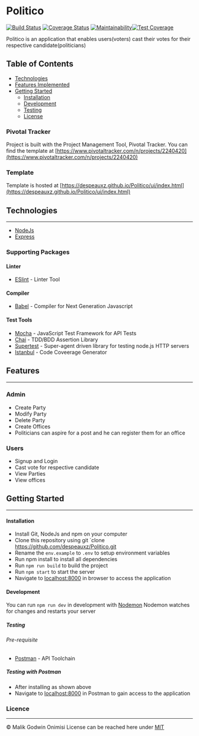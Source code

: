 # Politico

[![Build Status](https://travis-ci.com/despeauxz/Politico.svg?branch=develop)](https://travis-ci.com/despeauxz/Politico)
[![Coverage Status](https://coveralls.io/repos/github/despeauxz/Politico/badge.svg?branch=develop)](https://coveralls.io/github/despeauxz/Politico?branch=develop)
[![Maintainability](https://api.codeclimate.com/v1/badges/814a9da87eef36008c63/maintainability)](https://codeclimate.com/github/despeauxz/Politico/maintainability)[![Test Coverage](https://api.codeclimate.com/v1/badges/814a9da87eef36008c63/test_coverage)](https://codeclimate.com/github/despeauxz/Politico/test_coverage)

Politico is an application that enables users(voters) cast their votes for their respective candidate(politicians)
## Table of Contents

* [Technologies](#technologies)
* [Features Implemented](#features-implemented)
* [Getting Started](#getting-started)
  * [Installation](#installation)
  * [Development](#development)
  * [Testing](#testing)
  * [License](#license)
### Pivotal Tracker
Project is built with the Project Management Tool, Pivotal Tracker. You can find the template at 
[https://www.pivotaltracker.com/n/projects/2240420](https://www.pivotaltracker.com/n/projects/2240420)

### Template
Template is hosted at [https://despeauxz.github.io/Politico/ui/index.html](https://despeauxz.github.io/Politico/ui/index.html)

## Technologies
---
- [NodeJs](https://https://nodejs.org)
- [Express](https://expressjs.com)

### Supporting Packages
#### Linter
- [ESlint](https://eslint.org) - Linter Tool
#### Compiler
- [Babel](https://babeljs.io) - Compiler for Next Generation Javascript
#### Test Tools
- [Mocha](https://mochajs.org) - JavaScript Test Framework for API Tests
- [Chai](https://chaijs.com) - TDD/BDD Assertion Library
- [Supertest](https://github.com/visionmedia/supertest) - Super-agent driven library for testing node.js HTTP servers
- [Istanbul](https://istanbul.js.org) - Code Coveerage Generator

## Features
---
### Admin
- Create Party
- Modify Party
- Delete Party
- Create Offices
- Politicians can aspire for a post and he can register them for an office

### Users
- Signup and Login
- Cast vote for respective candidate
- View Parties
- View offices

## Getting Started
---
#### Installation
- Install Git, NodeJs and npm on your computer
- Clone this repository using git `clone https://github.com/despeauxz/Politico.git
- Rename the `env.example` to `.env` to setup environment variables
- Run npm install to install all dependencies
- Run `npm run build` to build the project
- Run `npm start` to start the server
- Navigate to [localhost:8000](localhost:8000) in browser to access the application

#### Development
You can run `npm run dev` in development with [Nodemon](https://nodemon.io)
Nodemon watches for changes and restarts your server

##### Testing
###### Pre-requisite
- [Postman](https://getpostman.com) - API Toolchain

##### Testing with Postman
- After installing as shown above
- Navigate to [localhost:8000](localhost:8000) in Postman to gain access to the application

### Licence
---
&copy; Malik Godwin Onimisi
License can be reached here under [MIT](https://github.com/despeauxz/Politico/blob/develop/LICENSE)

